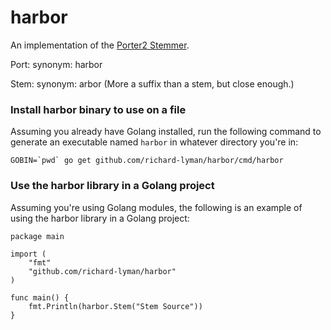 # harbor
An implementation of the [Porter2 Stemmer](https://snowballstem.org/algorithms/english/stemmer.html).

Port: synonym: harbor

Stem: synonym: arbor (More a suffix than a stem, but close enough.)

### Install harbor binary to use on a file

Assuming you already have Golang installed, run the following command to generate an executable named ```harbor``` in whatever directory you're in:

```
GOBIN=`pwd` go get github.com/richard-lyman/harbor/cmd/harbor
```

### Use the harbor library in a Golang project

Assuming you're using Golang modules, the following is an example of using the harbor library in a Golang project:

```
package main

import (
	"fmt"
	"github.com/richard-lyman/harbor"
)

func main() {
	fmt.Println(harbor.Stem("Stem Source"))
}
```
